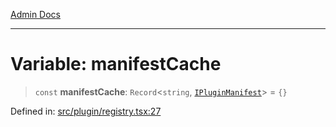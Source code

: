 [Admin Docs](/)

---

# Variable: manifestCache

> `const` **manifestCache**: `Record`\<`string`, [`IPluginManifest`](../../types/interfaces/IPluginManifest.md)\> = `{}`

Defined in: [src/plugin/registry.tsx:27](https://github.com/PalisadoesFoundation/talawa-admin/blob/main/src/plugin/registry.tsx#L27)
